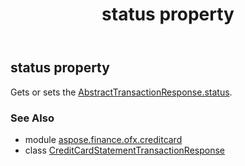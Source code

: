 ﻿---
title: status property
second_title: Aspose.Finance for Python via .NET API References
description: 
type: docs
weight: 60
url: /python-net/aspose.finance.ofx.creditcard/creditcardstatementtransactionresponse/status/
is_root: false
---

## status property


Gets or sets the [AbstractTransactionResponse.status](/finance/python-net/aspose.finance.ofx/abstracttransactionresponse#status).

### See Also
* module [aspose.finance.ofx.creditcard](../../)
* class [CreditCardStatementTransactionResponse](/finance/python-net/aspose.finance.ofx.creditcard/creditcardstatementtransactionresponse)
